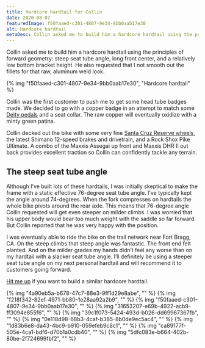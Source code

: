 ```yaml
---
title: Hardcore hardtail for Collin
date: 2020-08-07
featuredImage: f50faaed-c301-4807-9e34-9bb0aab17e30
alt: Hardcore hardtail
metaDesc: Collin asked me to build him a hardcore hardtail using the principles of forward geometry.
---
```

Collin asked me to build him a hardcore hardtail using the principles of forward geometry: steep seat tube angle, long front center, and a relatively low bottom bracket height. He also requested that I not smooth out the fillets for that raw, aluminum weld look.

{% img "f50faaed-c301-4807-9e34-9bb0aab17e30", "Hardcore hardtail" %}

Collin was the first customer to push me to get some head tube badges made. We decided to go with a copper badge in an attempt to match some [Deity pedals](https://www.deitycomponents.com/tmac-signature-pedals.html) and a seat collar. The raw copper will eventually oxidize with a minty green patina.

Collin decked out the bike with some very fine [Santa Cruz Reserve wheels](https://www.reservewheels.com/), the latest Shimano 12-speed brakes and drivetrain, and a Rock Shox Pike Ultimate. A combo of the Maxxis Assegai up front and Maxxis DHR II out back provides excellent traction so Collin can confidently tackle any terrain.

## The steep seat tube angle

Although I’ve built lots of these hardtails, I was initially skeptical to make the frame with a static effective 76-degree seat tube angle. I’ve typically kept the angle around 74-degrees. When the fork compresses on hardtails the whole bike pivots around the rear axle. This means that 76-degree angle Collin requested will get even steeper on milder climbs. I was worried that his upper body would bear too much weight with the saddle so far forward. But Collin reported that he was very happy with the position.

 I was eventually able to ride the bike on the trail network near Fort Bragg, CA. On the steep climbs that steep angle was fantastic. The front end felt planted. And on the milder grades my hands didn’t feel any worse than on my hardtail with a slacker seat tube angle. I’ll definitely be using a steeper seat tube angle on my next personal hardtail and will recommend it to customers going forward.

[Hit me up](/contact/) if you want to build a similar hardcore hardtail.

{% img "4a90eb5a-b678-47c7-88e3-9ff1d29e8abe", "" %}
{% img "f218f342-82ef-4971-bb80-1e28aa92a2b9", "" %}
{% img "f50faaed-c301-4807-9e34-9bb0aab17e30", "" %}
{% img "31653207-e69b-4922-acb9-ff3094e855f6", "" %}
{% img "39c1f073-5424-493d-b026-dd69967367fb", "" %}
{% img "0e118d98-68b3-4caf-b385-8b0de9ec5ac4", "" %}
{% img "1d83b6e8-da43-4bc9-b910-059efeb9c8c1", "" %}
{% img "ca89177f-505e-4ca1-bdf6-d70b1a0cdb40", "" %}
{% img "5dfc083e-b664-402b-80be-2f724699fbf2", "" %}









